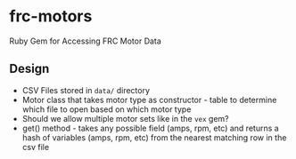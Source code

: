 # frc-motors

Ruby Gem for Accessing FRC Motor Data

## Design

- CSV Files stored in `data/` directory
- Motor class that takes motor type as constructor - table to determine which file to open based on which motor type
- Should we allow multiple motor sets like in the `vex` gem?
- get() method - takes any possible field (amps, rpm, etc) and returns a hash of variables (amps, rpm, etc) from the nearest matching row in the csv file
